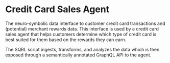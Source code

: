 # Credit Card Sales Agent

The neuro-symbolic data interface to customer credit card transactions and (potential) merchant rewards data.
This interface is used by a credit card sales agent that helps customers determine which type of credit card is best suited for them based on the rewards they can earn.

The SQRL script ingests, transforms, and analyzes the data which is then exposed through a semantically
annotated GraphQL API to the agent.
